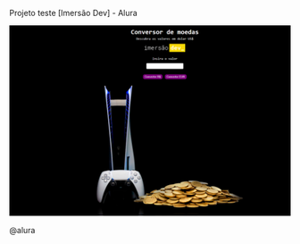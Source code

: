Projeto teste [Imersão Dev] - Alura

![alt text](https://github.com/FeBotero/Conversor-de-moedas/blob/main/img.png)

@alura
